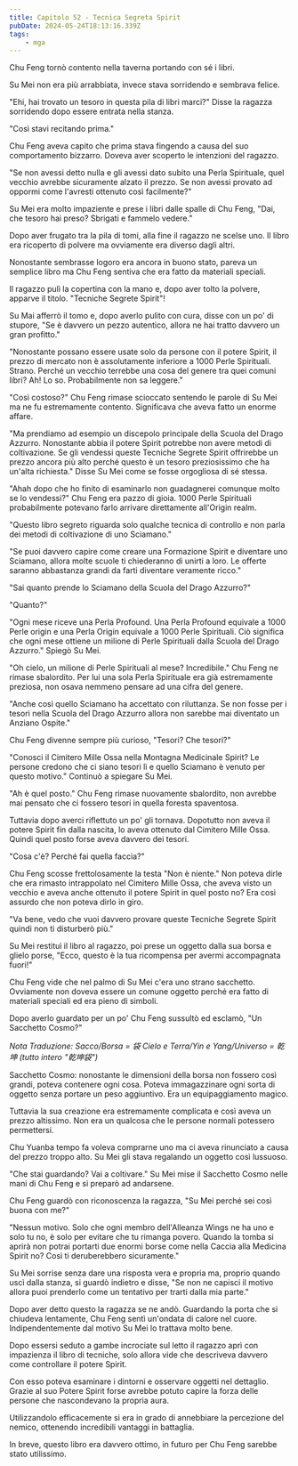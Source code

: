 ```yaml
---
title: Capitolo 52 - Tecnica Segreta Spirit
pubDate: 2024-05-24T18:13:16.339Z
tags:
    - mga
---
```



Chu Feng tornò contento nella taverna portando con sé i libri.


Su Mei non era più arrabbiata, invece stava sorridendo e sembrava felice.


"Ehi, hai trovato un tesoro in questa pila di libri marci?" Disse la ragazza sorridendo dopo essere entrata nella stanza.


"Così stavi recitando prima."


Chu Feng aveva capito che prima stava fingendo a causa del suo comportamento bizzarro. Doveva aver scoperto le intenzioni del ragazzo.


"Se non avessi detto nulla e gli avessi dato subito una Perla Spirituale, quel vecchio avrebbe sicuramente alzato il prezzo. Se non avessi provato ad oppormi come l'avresti ottenuto così facilmente?"


Su Mei era molto impaziente e prese i libri dalle spalle di Chu Feng, "Dai, che tesoro hai preso? Sbrigati e fammelo vedere."


Dopo aver frugato tra la pila di tomi, alla fine il ragazzo ne scelse uno. Il libro era ricoperto di polvere ma ovviamente era diverso dagli altri.


Nonostante sembrasse logoro era ancora in buono stato, pareva un semplice libro ma Chu Feng sentiva che era fatto da materiali speciali.


Il ragazzo pulì la copertina con la mano e, dopo aver tolto la polvere, apparve il titolo. "Tecniche Segrete Spirit"!


Su Mai afferrò il tomo e, dopo averlo pulito con cura, disse con un po' di stupore, "Se è davvero un pezzo autentico, allora ne hai tratto davvero un gran profitto."


"Nonostante possano essere usate solo da persone con il potere Spirit, il prezzo di mercato non è assolutamente inferiore a 1000 Perle Spirituali. Strano. Perché un vecchio terrebbe una cosa del genere tra quei comuni libri? Ah! Lo so. Probabilmente non sa leggere."


"Così costoso?" Chu Feng rimase scioccato sentendo le parole di Su Mei ma ne fu estremamente contento. Significava che aveva fatto un enorme affare.


"Ma prendiamo ad esempio un discepolo principale della Scuola del Drago Azzurro. Nonostante abbia il potere Spirit potrebbe non avere metodi di coltivazione. Se gli vendessi queste Tecniche Segrete Spirit offrirebbe un prezzo ancora più alto perché questo è un tesoro preziosissimo che ha un'alta richiesta." Disse Su Mei come se fosse orgogliosa di sé stessa.


"Ahah dopo che ho finito di esaminarlo non guadagnerei comunque molto se lo vendessi?" Chu Feng era pazzo di gioia. 1000 Perle Spirituali probabilmente potevano farlo arrivare direttamente all'Origin realm.


"Questo libro segreto riguarda solo qualche tecnica di controllo e non parla dei metodi di coltivazione di uno Sciamano."


"Se puoi davvero capire come creare una Formazione Spirit e diventare uno Sciamano, allora molte scuole ti chiederanno di unirti a loro. Le offerte saranno abbastanza grandi da farti diventare veramente ricco."


"Sai quanto prende lo Sciamano della Scuola del Drago Azzurro?"


"Quanto?"


"Ogni mese riceve una Perla Profound. Una Perla Profound equivale a 1000 Perle origin e una Perla Origin equivale a 1000 Perle Spirituali. Ciò significa che ogni mese ottiene un milione di Perle Spirituali dalla Scuola del Drago Azzurro." Spiegò Su Mei.


"Oh cielo, un milione di Perle Spirituali al mese? Incredibile." Chu Feng ne rimase sbalordito. Per lui una sola Perla Spirituale era già estremamente preziosa, non osava nemmeno pensare ad una cifra del genere.


"Anche così quello Sciamano ha accettato con riluttanza. Se non fosse per i tesori nella Scuola del Drago Azzurro allora non sarebbe mai diventato un Anziano Ospite."


Chu Feng divenne sempre più curioso, "Tesori? Che tesori?"


"Conosci il Cimitero Mille Ossa nella Montagna Medicinale Spirit? Le persone credono che ci siano tesori lì e quello Sciamano è venuto per questo motivo." Continuò a spiegare Su Mei.


"Ah è quel posto." Chu Feng rimase nuovamente sbalordito, non avrebbe mai pensato che ci fossero tesori in quella foresta spaventosa.


Tuttavia dopo averci riflettuto un po' gli tornava. Dopotutto non aveva il potere Spirit fin dalla nascita, lo aveva ottenuto dal Cimitero Mille Ossa. Quindi quel posto forse aveva davvero dei tesori.


"Cosa c'è? Perché fai quella faccia?"


Chu Feng scosse frettolosamente la testa "Non è niente." Non poteva dirle che era rimasto intrappolato nel Cimitero Mille Ossa, che aveva visto un vecchio e aveva anche ottenuto il potere Spirit in quel posto no? Era così assurdo che non poteva dirlo in giro.


"Va bene, vedo che vuoi davvero provare queste Tecniche Segrete Spirit quindi non ti disturberò più."


Su Mei restituì il libro al ragazzo, poi prese un oggetto dalla sua borsa e glielo porse, "Ecco, questo è la tua ricompensa per avermi accompagnata fuori!"


Chu Feng vide che nel palmo di Su Mei c'era uno strano sacchetto. Ovviamente non doveva essere un comune oggetto perché era fatto di materiali speciali ed era pieno di simboli.


Dopo averlo guardato per un po' Chu Feng sussultò ed esclamò, "Un Sacchetto Cosmo?"


<em>Nota Traduzione: 
Sacco/Borsa = 袋 
Cielo e Terra/Yin e Yang/Universo = 乾坤
(tutto intero "乾坤袋")</em>


Sacchetto Cosmo: nonostante le dimensioni della borsa non fossero così grandi, poteva contenere ogni cosa. Poteva immagazzinare ogni sorta di oggetto senza portare un peso aggiuntivo. Era un equipaggiamento magico.


Tuttavia la sua creazione era estremamente complicata e così aveva un prezzo altissimo. Non era un qualcosa che le persone normali potessero permettersi.


Chu Yuanba tempo fa voleva comprarne uno ma ci aveva rinunciato a causa del prezzo troppo alto.
Su Mei gli stava regalando un oggetto così lussuoso.


"Che stai guardando? Vai a coltivare." Su Mei mise il Sacchetto Cosmo nelle mani di Chu Feng e si preparò ad andarsene.


Chu Feng guardò con riconoscenza la ragazza, "Su Mei perché sei così buona con me?"


"Nessun motivo. Solo che ogni membro dell'Alleanza Wings ne ha uno e solo tu no, è solo per evitare che tu rimanga povero. Quando la tomba si aprirà non potrai portarti due enormi borse come nella Caccia alla Medicina Spirit no? Così ti deruberebbero sicuramente."


Su Mei sorrise senza dare una risposta vera e propria ma, proprio quando uscì dalla stanza, si guardò indietro e disse, "Se non ne capisci il motivo allora puoi prenderlo come un tentativo per trarti dalla mia parte."


Dopo aver detto questo la ragazza se ne andò. Guardando la porta che si chiudeva lentamente, Chu Feng sentì un'ondata di calore nel cuore. Indipendentemente dal motivo Su Mei lo trattava molto bene.


Dopo essersi seduto a gambe incrociate sul letto il ragazzo aprì con impazienza il libro di tecniche, solo allora vide che descriveva davvero come controllare il potere Spirit.


Con esso poteva esaminare i dintorni e osservare oggetti nel dettaglio. Grazie al suo Potere Spirit forse avrebbe potuto capire la forza delle persone che nascondevano la propria aura.


Utilizzandolo efficacemente si era in grado di annebbiare la percezione del nemico, ottenendo incredibili vantaggi in battaglia.


In breve, questo libro era davvero ottimo, in futuro per Chu Feng sarebbe stato utilissimo.





